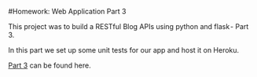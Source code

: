 #Homework: Web Application Part 3

This project was to build a RESTful Blog APIs using python and flask - Part 3.

In this part we set up some unit tests for our app and host it on Heroku.

[Part 3](https://www.codementor.io/@olawalealadeusi896/building-a-restful-blog-apis-using-python-and-flask-part-3-lx7rt8pfk) can be found here.